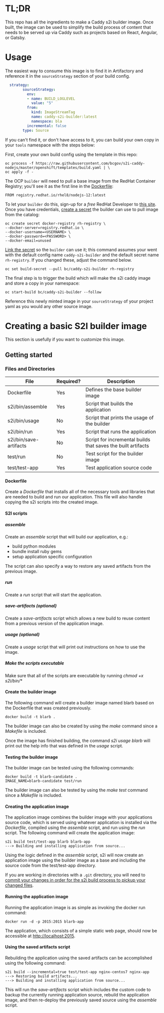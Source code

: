 # TL;DR

This repo has all the ingredients to make a Caddy s2i builder image.
Once built, the image can be used to simplify the build process of content that needs to be served up via Caddy such as projects based on React, Angular, or Gatsby.

# Usage

The easiest way to consume this image is to find it in Artifactory and reference it in the `sourceStrategy` section of your build config.

```yaml
  strategy:
        sourceStrategy:
          env:
          - name: BUILD_LOGLEVEL
            value: "5"
          from:
            kind: ImageStreamTag
            name: caddy-s2i-builder:latest
            namespace: bla
          incremental: false
        type: Source
```

If you can't find it, or don't have access to it, you can build your own copy in your `tools` namespace with the steps below:

First, create your own build config using the template in this repo:

```console
oc process -f https://raw.githubusercontent.com/bcgov/s2i-caddy-nodejs/master/openshift/templates/build.yaml | \
oc apply -f -
```

The OCP `builder` will need to pull a base image from the RedHat Container Registry; you'll see it as the first line in the [Dockerfile](./Dockerfile):

```console
FROM registry.redhat.io/rhel8/nodejs-12:latest
```

To let your `builder` do this, sign-up for a *free* RedHat Developer to [this site](https://catalog.redhat.com/software/containers/search). Once you have credentials, [create a secret](https://docs.openshift.com/container-platform/3.11/dev_guide/managing_images.html#allowing-pods-to-reference-images-from-other-secured-registries) the builder can use to pull image from the catalog:

```console
oc create secret docker-registry rh-registry \
--docker-server=registry.redhat.io \
--docker-username=<USERNAME> \
--docker-password=<PASSWORD> \
--docker-email=unused
```

[Link the secret](https://docs.openshift.com/container-platform/3.11/dev_guide/managing_images.html#allowing-pods-to-reference-images-from-other-secured-registries) so the `builder` can use it; this command assumes your went with the default config name `caddy-s2i-builder` and the default secret name `rh-registry`. If you changed these, adjust the command below.

```console
oc set build-secret --pull bc/caddy-s2i-builder rh-registry
```

The final step is to trigger the build which will make the s2i caddy image and store a copy in your namespace:

```console
oc start-build bc/caddy-s2i-builder --follow
```

Reference this newly minted image in your `sourceStrategy` of your project yaml as you would any other source image.

# Creating a basic S2I builder image  

This section is usefully if you want to customize this image.

## Getting started  

### Files and Directories  
| File                   | Required? | Description                                                  |
|------------------------|-----------|--------------------------------------------------------------|
| Dockerfile             | Yes       | Defines the base builder image                               |
| s2i/bin/assemble       | Yes       | Script that builds the application                           |
| s2i/bin/usage          | No        | Script that prints the usage of the builder                  |
| s2i/bin/run            | Yes       | Script that runs the application                             |
| s2i/bin/save-artifacts | No        | Script for incremental builds that saves the built artifacts |
| test/run               | No        | Test script for the builder image                            |
| test/test-app          | Yes       | Test application source code                                 |

#### Dockerfile
Create a *Dockerfile* that installs all of the necessary tools and libraries that are needed to build and run our application.  This file will also handle copying the s2i scripts into the created image.

#### S2I scripts

##### assemble
Create an *assemble* script that will build our application, e.g.:
- build python modules
- bundle install ruby gems
- setup application specific configuration

The script can also specify a way to restore any saved artifacts from the previous image.   

##### run
Create a *run* script that will start the application. 

##### save-artifacts (optional)
Create a *save-artifacts* script which allows a new build to reuse content from a previous version of the application image.

##### usage (optional) 
Create a *usage* script that will print out instructions on how to use the image.

##### Make the scripts executable 
Make sure that all of the scripts are executable by running *chmod +x s2i/bin/**

#### Create the builder image
The following command will create a builder image named blarb based on the Dockerfile that was created previously.
```
docker build -t blarb .
```
The builder image can also be created by using the *make* command since a *Makefile* is included.

Once the image has finished building, the command *s2i usage blarb* will print out the help info that was defined in the *usage* script.

#### Testing the builder image
The builder image can be tested using the following commands:
```
docker build -t blarb-candidate .
IMAGE_NAME=blarb-candidate test/run
```
The builder image can also be tested by using the *make test* command since a *Makefile* is included.

#### Creating the application image
The application image combines the builder image with your applications source code, which is served using whatever application is installed via the *Dockerfile*, compiled using the *assemble* script, and run using the *run* script.
The following command will create the application image:
```
s2i build test/test-app blarb blarb-app
---> Building and installing application from source...
```
Using the logic defined in the *assemble* script, s2i will now create an application image using the builder image as a base and including the source code from the test/test-app directory. 

If you are working in directories with a `.git` directory, you will need to [commit your changes in order for the s2i build process to pickup your changed files](https://github.com/openshift/source-to-image/issues/674). 

#### Running the application image
Running the application image is as simple as invoking the docker run command:
```
docker run -d -p 2015:2015 blarb-app
```
The application, which consists of a simple static web page, should now be accessible at  [http://localhost:2015](http://localhost:2015).

#### Using the saved artifacts script
Rebuilding the application using the saved artifacts can be accomplished using the following command:
```
s2i build --incremental=true test/test-app nginx-centos7 nginx-app
---> Restoring build artifacts...
---> Building and installing application from source...
```
This will run the *save-artifacts* script which includes the custom code to backup the currently running application source, rebuild the application image, and then re-deploy the previously saved source using the *assemble* script.
